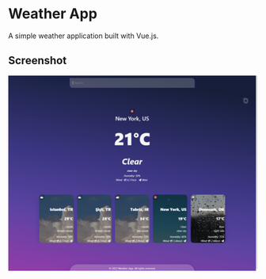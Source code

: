 # Weather App

A simple weather application built with Vue.js.

## Screenshot

![App Screenshot](/public/Weather-App-Screenshot.png)

